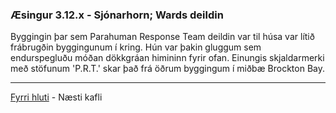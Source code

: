 ### Æsingur 3.12.x - Sjónarhorn; Wards deildin

Byggingin þar sem Parahuman Response Team deildin var til húsa var lítið frábrugðin byggingunum í kring. Hún var þakin gluggum sem endurspegluðu móðan dökkgráan himininn fyrir ofan. Einungis skjaldarmerki með stöfunum 'P.R.T.' skar það frá öðrum byggingum í miðbæ Brockton Bay.



---

[Fyrri hluti](Ormur-03.12.md) - Næsti kafli